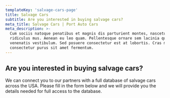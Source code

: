 ```yaml
---
templateKey: 'salvage-cars-page'
title: Salvage Cars
subtitle: Are you interested in buying salvage cars?
meta_title: Salvage Cars | Port Auto Cars
meta_description: >-
  Cum sociis natoque penatibus et magnis dis parturient montes, nascetur
  ridiculus mus. Aenean eu leo quam. Pellentesque ornare sem lacinia quam
  venenatis vestibulum. Sed posuere consectetur est at lobortis. Cras mattis
  consectetur purus sit amet fermentum.
---
```

## Are you interested in buying salvage cars?

We can connect you to our partners with a full database of salvage cars across the USA. Please fill in the form below and we will provide you the details needed for full access to the database.
